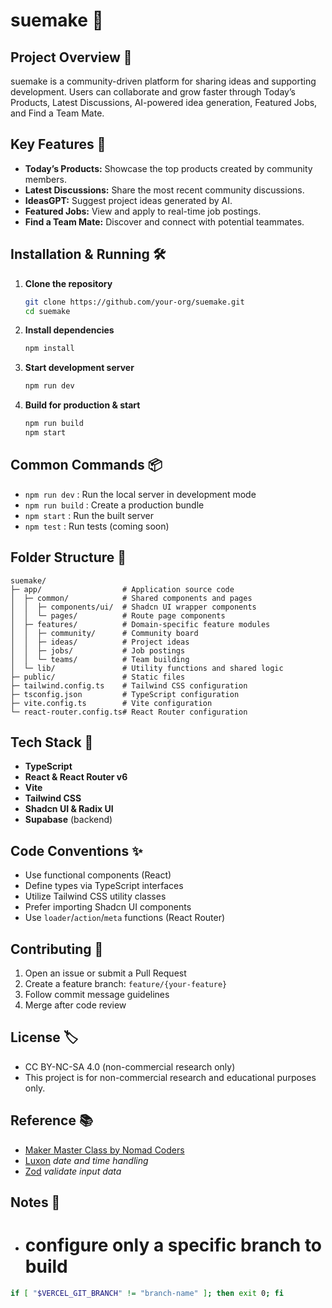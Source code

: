 # suemake 🚀

## Project Overview 🧩

suemake is a community-driven platform for sharing ideas and supporting development. Users can collaborate and grow faster through Today’s Products, Latest Discussions, AI-powered idea generation, Featured Jobs, and Find a Team Mate.

## Key Features 🌟

- **Today’s Products:** Showcase the top products created by community members.  
- **Latest Discussions:** Share the most recent community discussions.  
- **IdeasGPT:** Suggest project ideas generated by AI.  
- **Featured Jobs:** View and apply to real-time job postings.  
- **Find a Team Mate:** Discover and connect with potential teammates.

## Installation & Running 🛠️

1. **Clone the repository**  
   ```bash
   git clone https://github.com/your-org/suemake.git
   cd suemake
   ```
2. **Install dependencies**  
   ```bash
   npm install
   ```
3. **Start development server**  
   ```bash
   npm run dev
   ```
4. **Build for production & start**  
   ```bash
   npm run build
   npm start
   ```

## Common Commands 📦

- `npm run dev`   : Run the local server in development mode  
- `npm run build` : Create a production bundle  
- `npm start`     : Run the built server  
- `npm test`      : Run tests (coming soon)

## Folder Structure 📁

```
suemake/
├─ app/                  # Application source code
│  ├─ common/            # Shared components and pages
│  │  ├─ components/ui/  # Shadcn UI wrapper components
│  │  └─ pages/          # Route page components
│  ├─ features/          # Domain-specific feature modules
│  │  ├─ community/      # Community board
│  │  ├─ ideas/          # Project ideas
│  │  ├─ jobs/           # Job postings
│  │  └─ teams/          # Team building
│  └─ lib/               # Utility functions and shared logic
├─ public/               # Static files
├─ tailwind.config.ts    # Tailwind CSS configuration
├─ tsconfig.json         # TypeScript configuration
├─ vite.config.ts        # Vite configuration
└─ react-router.config.ts# React Router configuration
```

## Tech Stack 🧪

- **TypeScript**  
- **React & React Router v6**  
- **Vite**  
- **Tailwind CSS**  
- **Shadcn UI & Radix UI**  
- **Supabase** (backend)

## Code Conventions ✨

- Use functional components (React)  
- Define types via TypeScript interfaces  
- Utilize Tailwind CSS utility classes  
- Prefer importing Shadcn UI components  
- Use `loader`/`action`/`meta` functions (React Router)

## Contributing 🤝

1. Open an issue or submit a Pull Request  
2. Create a feature branch: `feature/{your-feature}`  
3. Follow commit message guidelines  
4. Merge after code review

## License 🏷️
- CC BY-NC-SA 4.0 (non-commercial research only)
- This project is for non-commercial research and educational purposes only.


## Reference 📚

- [Maker Master Class by Nomad Coders](https://nomadcoders.co/maker-masterclass/)
- [Luxon](https://moment.github.io/luxon/)  *date and time handling*
- [Zod](https://zod.dev/)  *validate input data*

## Notes 📝
- # configure only a specific branch to build
```bash
if [ "$VERCEL_GIT_BRANCH" != "branch-name" ]; then exit 0; fi
```